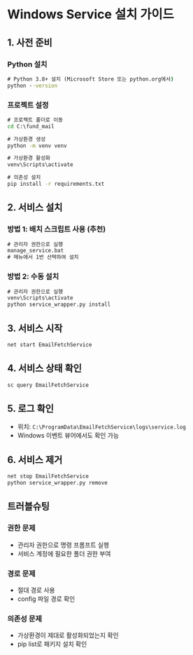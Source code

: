 # Windows Service 설치 가이드

## 1. 사전 준비

### Python 설치
```cmd
# Python 3.8+ 설치 (Microsoft Store 또는 python.org에서)
python --version
```

### 프로젝트 설정
```cmd
# 프로젝트 폴더로 이동
cd C:\fund_mail

# 가상환경 생성
python -m venv venv

# 가상환경 활성화
venv\Scripts\activate

# 의존성 설치
pip install -r requirements.txt
```

## 2. 서비스 설치

### 방법 1: 배치 스크립트 사용 (추천)
```cmd
# 관리자 권한으로 실행
manage_service.bat
# 메뉴에서 1번 선택하여 설치
```

### 방법 2: 수동 설치
```cmd
# 관리자 권한으로 실행
venv\Scripts\activate
python service_wrapper.py install
```

## 3. 서비스 시작
```cmd
net start EmailFetchService
```

## 4. 서비스 상태 확인
```cmd
sc query EmailFetchService
```

## 5. 로그 확인
- 위치: `C:\ProgramData\EmailFetchService\logs\service.log`
- Windows 이벤트 뷰어에서도 확인 가능

## 6. 서비스 제거
```cmd
net stop EmailFetchService
python service_wrapper.py remove
```

## 트러블슈팅

### 권한 문제
- 관리자 권한으로 명령 프롬프트 실행
- 서비스 계정에 필요한 폴더 권한 부여

### 경로 문제
- 절대 경로 사용
- config 파일 경로 확인

### 의존성 문제
- 가상환경이 제대로 활성화되었는지 확인
- pip list로 패키지 설치 확인